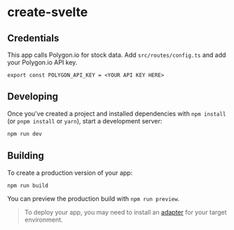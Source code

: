 # create-svelte

## Credentials

This app calls Polygon.io for stock data. Add `src/routes/config.ts` and add your Polygon.io API key.

```javscript
export const POLYGON_API_KEY = <YOUR API KEY HERE>
```

## Developing

Once you've created a project and installed dependencies with `npm install` (or `pnpm install` or `yarn`), start a development server:

```bash
npm run dev
```

## Building

To create a production version of your app:

```bash
npm run build
```

You can preview the production build with `npm run preview`.

> To deploy your app, you may need to install an [adapter](https://kit.svelte.dev/docs/adapters) for your target environment.
